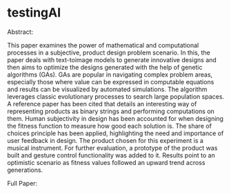 # testingAI

Abstract:

This paper examines the power of mathematical and computational processes in a subjective, product design problem scenario. In this, the paper deals with text-toimage models to generate innovative designs and then aims to optimize the designs generated with the help of genetic algorithms (GAs). GAs are popular in navigating complex problem areas, especially those where value can be expressed in computable equations and results can be visualized by automated simulations. The algorithm leverages classic evolutionary processes to search large population spaces. A reference paper has been cited that details an interesting way of representing products as binary strings and performing computations on them. Human subjectivity in design has been accounted for when designing the fitness function to measure how good each solution is. The share of choices principle has been applied, highlighting the need and importance of user feedback in design. The product chosen for this experiment is a musical instrument. For further evaluation, a prototype of the product was built and gesture control functionality was added to it. Results point to an optimistic scenario as fitness values followed an upward trend across generations.

Full Paper: 
